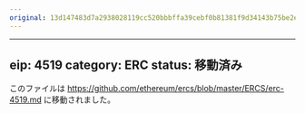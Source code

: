 ```yaml
---
original: 13d147483d7a2938028119cc520bbbffa39cebf0b81381f9d34143b75be2edea
---
```


---
eip: 4519
category: ERC
status: 移動済み
---

このファイルは https://github.com/ethereum/ercs/blob/master/ERCS/erc-4519.md に移動されました。